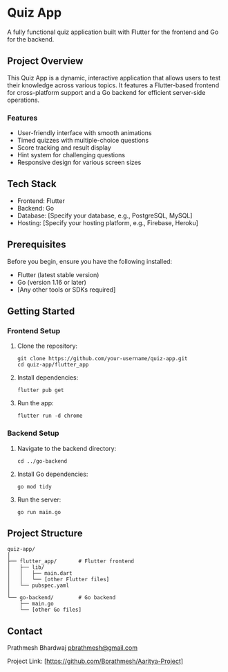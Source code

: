 # Quiz App

A fully functional quiz application built with Flutter for the frontend and Go for the backend.

## Project Overview

This Quiz App is a dynamic, interactive application that allows users to test their knowledge across various topics. It features a Flutter-based frontend for cross-platform support and a Go backend for efficient server-side operations.

### Features

- User-friendly interface with smooth animations
- Timed quizzes with multiple-choice questions
- Score tracking and result display
- Hint system for challenging questions
- Responsive design for various screen sizes

## Tech Stack

- Frontend: Flutter
- Backend: Go
- Database: [Specify your database, e.g., PostgreSQL, MySQL]
- Hosting: [Specify your hosting platform, e.g., Firebase, Heroku]

## Prerequisites

Before you begin, ensure you have the following installed:
- Flutter (latest stable version)
- Go (version 1.16 or later)
- [Any other tools or SDKs required]

## Getting Started

### Frontend Setup

1. Clone the repository:
   ```
   git clone https://github.com/your-username/quiz-app.git
   cd quiz-app/flutter_app
   ```

2. Install dependencies:
   ```
   flutter pub get
   ```

3. Run the app:
   ```
   flutter run -d chrome
   ```

### Backend Setup

1. Navigate to the backend directory:
   ```
   cd ../go-backend
   ```

2. Install Go dependencies:
   ```
   go mod tidy
   ```

3. Run the server:
   ```
   go run main.go
   ```

## Project Structure

```
quiz-app/
│
├── flutter_app/       # Flutter frontend
│   ├── lib/
│   │   ├── main.dart
│   │   └── [other Flutter files]
│   └── pubspec.yaml
│
└── go-backend/        # Go backend
    ├── main.go
    └── [other Go files]
```
## Contact

Prathmesh Bhardwaj
pbrathmesh@gmail.com

Project Link: [https://github.com/Bprathmesh/Aaritya-Project]